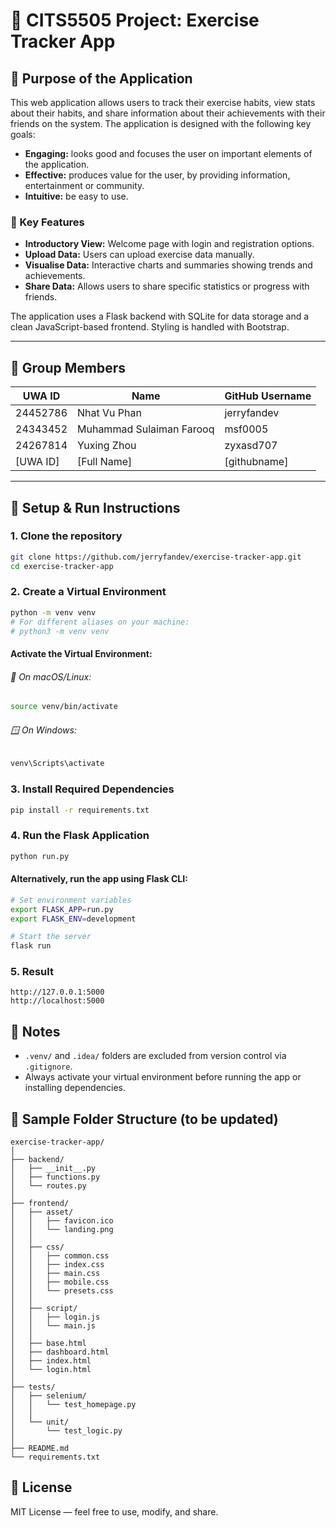 # 🏃 CITS5505 Project: Exercise Tracker App

## 📌 Purpose of the Application

This web application allows users to track their exercise habits, view stats about their habits, and share information about their achievements with their friends on the system. The application is designed with the following key goals:

- **Engaging:** looks good and focuses the user on important elements of the application.
- **Effective:** produces value for the user, by providing information, entertainment or community.
- **Intuitive:** be easy to use.

### 🔧 Key Features

- **Introductory View:** Welcome page with login and registration options.
- **Upload Data:** Users can upload exercise data manually.
- **Visualise Data:** Interactive charts and summaries showing trends and achievements.
- **Share Data:** Allows users to share specific statistics or progress with friends.

The application uses a Flask backend with SQLite for data storage and a clean JavaScript-based frontend. Styling is handled with Bootstrap.

---

## 👥 Group Members

| UWA ID   | Name                     | GitHub Username |
| -------- | ------------------------ | --------------- |
| 24452786 | Nhat Vu Phan             | jerryfandev     |
| 24343452 | Muhammad Sulaiman Farooq | msf0005         |
| 24267814 | Yuxing Zhou              | zyxasd707       |
| [UWA ID] | [Full Name]              | [githubname]    |

---
## 🚀 Setup & Run Instructions
### 1. Clone the repository
```bash
git clone https://github.com/jerryfandev/exercise-tracker-app.git
cd exercise-tracker-app
```
### 2. Create a Virtual Environment
```bash
python -m venv venv
# For different aliases on your machine:
# python3 -m venv venv
```
#### Activate the Virtual Environment:
###### 🍏 On macOS/Linux:
```bash
source venv/bin/activate
```
###### 🪟 On Windows:
```bash
venv\Scripts\activate
```
### 3. Install Required Dependencies
```bash
pip install -r requirements.txt
```
### 4. Run the Flask Application
```bash
python run.py
```
#### Alternatively, run the app using Flask CLI:
```bash
# Set environment variables
export FLASK_APP=run.py
export FLASK_ENV=development

# Start the server
flask run
```
### 5. Result
```
http://127.0.0.1:5000
http://localhost:5000
```

## 📌 Notes
- `.venv/` and `.idea/` folders are excluded from version control via `.gitignore`.
- Always activate your virtual environment before running the app or installing dependencies.

## 📁 Sample Folder Structure (to be updated)
```
exercise-tracker-app/
│
├── backend/
│   ├── __init__.py
│   ├── functions.py
│   └── routes.py
│
├── frontend/
│   ├── asset/
│   │   ├── favicon.ico
│   │   └── landing.png
│   │
│   ├── css/
│   │   ├── common.css
│   │   ├── index.css
│   │   ├── main.css
│   │   ├── mobile.css
│   │   └── presets.css
│   │
│   ├── script/
│   │   ├── login.js
│   │   └── main.js
│   │
│   ├── base.html
│   ├── dashboard.html
│   ├── index.html
│   └── login.html
│
├── tests/
│   ├── selenium/
│   │   └── test_homepage.py
│   │
│   └── unit/
│       └── test_logic.py
│
├── README.md
└── requirements.txt

```

## 📃 License
MIT License — feel free to use, modify, and share.
